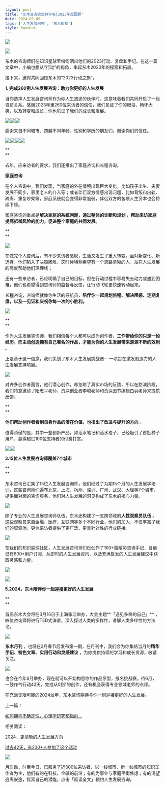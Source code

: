 ```yaml
---
layout: post
title: "东木咨询给您拜年啦|2023年度回顾"
date: 2024-02-09
tags: ['人生发展问答', '东木和我']
style: huoshui
---
```


![](/assets/post_images/2024-02-09-17319184322640.8067665588377995.jpeg)

![](/assets/post_images/2024-02-09-17319184322630.3165417339388874.png)

东木的咨询师们在知识星球里纷纷晒出他们的2023行动、复盘和手记。在这一篇文章中，小编也想从“行动”的视角，串起东木2023年的探索和拓展。

  

接下来，邀你共同回顾东木的“2023行动之旅”。

  

  

**1\. 完成260例人生发展咨询：助力你更好的人生发展**

  

当你选择人生发展咨询师作为你人生旅途的伙伴时，这意味着我们共同开启了一段咨访关系。感谢2023年里260位来访者的信任，我们见证了你的眼泪、畅怀大笑，以及转变和成长；你也见证了我们的成长和发展。

  

  

![](/assets/post_images/2024-02-09-17319184327270.49787633729845826.png)![](/assets/post_images/2024-02-09-17319184327440.05579361998014387.png)![](/assets/post_images/2024-02-09-17319184327800.5064381309993633.png)

感谢来自不同城市、跨越不同年龄、性别和学历的朋友们，谢谢你们的信任。

![](/assets/post_images/2024-02-09-17319184326360.6788779967393146.jpeg)![](/assets/post_images/2024-02-09-17319184327490.015194469537840538.jpeg)![](/assets/post_images/2024-02-09-17319184323620.03025467332585019.jpeg)![](/assets/post_images/2024-02-09-17319184326500.7487372261700553.jpeg)

**  
**

去年，应来访者的要求，我们还推出了家庭咨询和长程咨询。

  

**家庭咨询**

在个人咨询中，我们发现，当家庭的外在情境出现巨大变化，比如孩子出生、夫妻发展不同步，家里老人的介入等；或者伴侣双方情感出现问题，比如背叛和出轨、疏离、重复吵架等，家庭系统就会变得非常脆弱，伴侣双方的各项人生资本也会持续下降。

  

家庭咨询的重点是**解决家庭的系统问题，通过整体的诊断和规划 ，帮助来访家庭提高抵御风险的能力，促进整个家庭的共同发展。**

**  
**

![](/assets/post_images/2024-02-09-17319184328970.9708082446328081.png)

在做完个人咨询后，有不少来访者感叹，生活又发生了重大转变。面对新变化、新选择，他们陷入了决策困难，这时候特别希望有一个思路清晰的人，站在人生发展的高度帮助他们理理线；

  

还有一些来访者，已经明确了自己的目标，但在行动过程中容易失去动力或遇到困难，他们也希望得到咨询师的监督与反馈，让行动飞轮更快速转动起来。

  

长程咨询，咨询师就像你生活的导航员，**陪伴你一起规划旅程、解决困惑、定期复盘，以及—见证和庆祝你每一次的小胜利。**

  

![](/assets/post_images/2024-02-09-17319184327710.7626486057876023.png)

**  
**

作为人生发展咨询师，我们相信每个人都可以成为创作者，**工作带给你的只是一段经历，而主动创造拥有自己署名的作品，才能为你的人生发展带来源源不断的效用** 。

  

正是基于这一信念，我们策划了东木人生发展挑战赛-- 一项旨在激发创造力的人生发展支持项目。

  

![](/assets/post_images/2024-02-09-17319184327720.7170771986288311.png)

对许多创作者而言，他们潜心创作，却忽略了真实市场的反馈，所以在路演阶段，我们特意邀请了阳志平老师、资深创业者李峻老师和资深图书编辑白羽老师来提供反馈。

**  
**

**他们帮助创作者看到自身作品的潜在价值，也指出了改进与提升的方向** 。

  

值得骄傲的是，其中一些创新产品，如活水笔记和活水格子，已经吸引了首批种子用户，赢得超过100位支持者的付费打赏。

  

![](/assets/post_images/2024-02-09-17319184327680.948334693642638.png)![](/assets/post_images/2024-02-09-17319184331260.06390160414203505.png)

**3.15位人生发展咨询师覆盖7个城市**

**  
**

东木咨询已汇集了15位人生发展咨询师，他们经过了为期15个月的人生发展学培训，这些咨询师们遍布北京、上海、杭州、深圳、广州、武汉、大理等7个城市，提供面对面的咨询服务，他们对人生发展的洞见构成了东木的核心力量。

  

![](/assets/post_images/2024-02-09-17319184339690.05831438925293031.png)

除了专业的人生发展咨询师队伍，东木还构建了一支跨领域的**人性观察员队伍**
。这些观察员来自金融、医疗、互联网等多个不同行业，他们的加入，不仅丰富了我们的资源池，更为来访者提供了更广泛、更具针对性的行业链接。

![](/assets/post_images/2024-02-09-17319184333480.3944551045336062.jpeg)

在我们的知识星球社区，人生发展咨询师们已创作了100+篇精彩咨询手记，目前已有600+用户订阅，从即时的人生发展资讯，以及充满启发的人生发展建议中获取灵感和力量。

![](/assets/post_images/2024-02-09-17319184332210.2909518717872286.jpeg)

![](/assets/post_images/2024-02-09-17319184334430.02407922254276018.jpeg)

**5.2024，东木陪伴你一起迎接更好的人生发展**

**  
**

首届东木大会将在3月16日于上海张江举办，大会主题**「遇见多样的自己」** ，四位咨询师将进行TED式演讲，深入探讨人类的多样性，讲解人类多样性的方法论。

  

![](/assets/post_images/2024-02-09-17319184335600.26001496463730267.png)

**东木月刊** ，也将在2月春节后发布第一期，在月刊中，我们会为你集结当月的**精华手记、特色文章、实用行动和灵感建议**
，为你提供持续的学习和成长资源，敬请关注。

![](/assets/post_images/2024-02-09-17319184335500.7544026190608384.jpeg)

也会在今年6月举办，现在就可以开始构思你的作品原型，报名挑战赛，待6月，一鼓作气行动42天，完成从0到1的创作，还有机会获得专业领域老师的点评。

  

  

在充满无限可能的2024龙年，东木咨询期待与你一同迎接更好的人生发展。

  

  

上一篇：

[如何拥抱不确定性，心理学研究都指向...](http://mp.weixin.qq.com/s?__biz=MzI0OTUyNTcwNA==&mid=2247487433&idx=1&sn=7f65556b303203a4ec6620af87782c46&chksm=e9916b6edee6e2781227638b9172052a1093c4fcebe3be681fa7f3e15346f426fb15ebf7f684&scene=21#wechat_redirect)  

相关阅读：

[2024，更清晰的人生发展方向](http://mp.weixin.qq.com/s?__biz=MzI0OTUyNTcwNA==&mid=2247487244&idx=1&sn=a2c1e3e60e5c5bc5bf048e8f00ca93c8&chksm=e9916babdee6e2bdfa898b3f825b3dad6724480f0ce464471f58f7ff2b01529abc14e47737b2&scene=21#wechat_redirect)  

[过去42天，有200+人参加了这个活动](http://mp.weixin.qq.com/s?__biz=MzI0OTUyNTcwNA==&mid=2247487367&idx=1&sn=e8c4e5a4f6df31ab77246c45676aa020&chksm=e9916b20dee6e2361d1eab9bc4fe554f7166503c54bfa35e524d61bec49944cbacdfd9e0030f&scene=21#wechat_redirect)  

![](/assets/post_images/2024-02-09-17319184330930.41071570666026225.png)

月启动，时至今日，已服务了近300位来访者，以一线城市、新一线城市的知识工作者为主，他们有的在科技、金融的前沿；有的为事业与家庭平衡焦虑；有的渴望逃离安逸，探索自己的潜能。点击「阅读全文」预约人生发展咨询。
